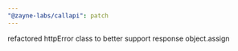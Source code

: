 ```yaml
---
"@zayne-labs/callapi": patch
---
```


refactored httpError class to better support response object.assign
